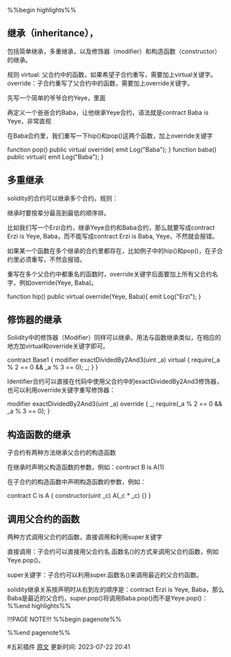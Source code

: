 %%begin highlights%%
## 继承（inheritance），
包括简单继承，多重继承，以及修饰器（modifier）和构造函数（constructor）的继承。

规则
virtual: 父合约中的函数，如果希望子合约重写，需要加上virtual关键字。
override：子合约重写了父合约中的函数，需要加上override关键字。

先写一个简单的爷爷合约Yeye，里面

再定义一个爸爸合约Baba，让他继承Yeye合约，语法就是contract Baba is Yeye，非常直观

在Baba合约里，我们重写一下hip()和pop()这两个函数，加上override关键字

function pop() public virtual override{
emit Log("Baba");
}
function baba() public virtual{
emit Log("Baba");
}

## 多重继承​

solidity的合约可以继承多个合约。规则：

继承时要按辈分最高到最低的顺序排。

比如我们写一个Erzi合约，继承Yeye合约和Baba合约，那么就要写成contract Erzi is Yeye, Baba，而不能写成contract Erzi is Baba, Yeye，不然就会报错。

如果某一个函数在多个继承的合约里都存在，比如例子中的hip()和pop()，在子合约里必须重写，不然会报错。

重写在多个父合约中都重名的函数时，override关键字后面要加上所有父合约名字，例如override(Yeye, Baba)。

function hip() public virtual override(Yeye, Baba){
emit Log("Erzi");
}

## 修饰器的继承​

Solidity中的修饰器（Modifier）同样可以继承，用法与函数继承类似，在相应的地方加virtual和override关键字即可。

contract Base1 {
modifier exactDividedBy2And3(uint _a) virtual {
require(_a % 2 == 0 && _a % 3 == 0);
_;
}
}

Identifier合约可以直接在代码中使用父合约中的exactDividedBy2And3修饰器，也可以利用override关键字重写修饰器：

modifier exactDividedBy2And3(uint _a) override {
_;
require(_a % 2 == 0 && _a % 3 == 0);
}

## 构造函数的继承​

子合约有两种方法继承父合约的构造函数

在继承时声明父构造函数的参数，例如：contract B is A(1)

在子合约的构造函数中声明构造函数的参数，例如：

contract C is A {
constructor(uint _c) A(_c * _c) {}
}

## 调用父合约的函数​

两种方式调用父合约的函数，直接调用和利用super关键字

直接调用：子合约可以直接用父合约名.函数名()的方式来调用父合约函数，例如Yeye.pop()。

super关键字：子合约可以利用super.函数名()来调用最近的父合约函数。

solidity继承关系按声明时从右到左的顺序是：contract Erzi is Yeye, Baba，那么Baba是最近的父合约，super.pop()将调用Baba.pop()而不是Yeye.pop()：
%%end highlights%%

!!!PAGE NOTE!!!
%%begin pagenote%%

%%end pagenote%%

 #五彩插件 [原文](https://www.wtf.academy/solidity-start/Inheritance/)
更新时间: 2023-07-22 20:41